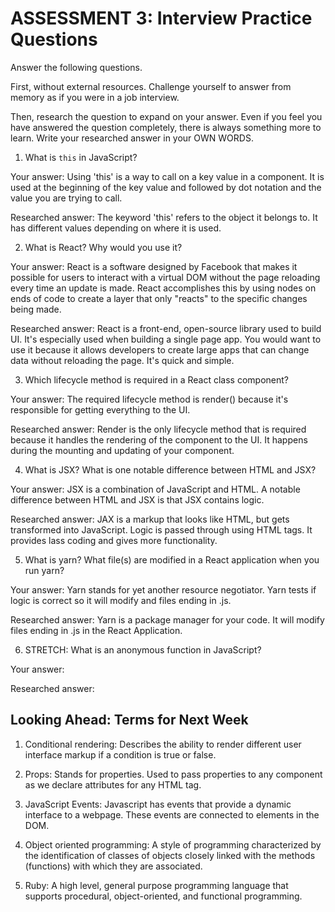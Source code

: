# ASSESSMENT 3: Interview Practice Questions

Answer the following questions.

First, without external resources. Challenge yourself to answer from memory as if you were in a job interview.

Then, research the question to expand on your answer. Even if you feel you have answered the question completely, there is always something more to learn. Write your researched answer in your OWN WORDS.


1. What is `this` in JavaScript?

  Your answer: Using 'this' is a way to call on a key value in a component. It is used at the beginning of the key value and followed by dot notation and the value you are trying to call.

  Researched answer: The keyword 'this' refers to the object it belongs to. It has different values depending on where it is used.



2. What is React? Why would you use it?

  Your answer: React is a software designed by Facebook that makes it possible for users to interact with a virtual DOM without
  the page reloading every time an update is made. React accomplishes this by using nodes on ends of code to create a layer that only "reacts" to the specific changes being made.

  Researched answer: React is a front-end, open-source library used to build UI. It's especially used when building a single page app. You would want to use it because it allows developers to create large apps that can change data without reloading the page. It's quick and simple.



3. Which lifecycle method is required in a React class component?

  Your answer: The required lifecycle method is render() because it's responsible for getting everything to the UI.

  Researched answer: Render is the only lifecycle method that is required because it handles the rendering of the component to the UI. It happens during the mounting and updating of your component.



4. What is JSX? What is one notable difference between HTML and JSX?

  Your answer: JSX is a combination of JavaScript and HTML. A notable difference between HTML and JSX is that JSX contains logic.

  Researched answer: JAX is a markup that looks like HTML, but gets transformed into JavaScript. Logic is passed through using HTML tags. It provides lass coding and gives more functionality.



5. What is yarn? What file(s) are modified in a React application when you run yarn?

  Your answer: Yarn stands for yet another resource negotiator. Yarn tests if logic is correct so it will modify and files ending in .js.

  Researched answer: Yarn is a package manager for your code. It will modify files ending in .js in the React Application.



6. STRETCH: What is an anonymous function in JavaScript?

  Your answer:

  Researched answer:


## Looking Ahead: Terms for Next Week

1. Conditional rendering: Describes the ability to render different user interface markup if a condition is true or false.

2. Props: Stands for properties. Used to pass properties to any component as we declare attributes for any HTML tag.

3. JavaScript Events: Javascript has events that provide a dynamic interface to a webpage. These events are connected to elements in the DOM.

4. Object oriented programming: A style of programming characterized by the identification of classes of objects closely linked with the methods (functions) with which they are associated.

5. Ruby: A high level, general purpose programming language that supports procedural, object-oriented, and functional programming.
